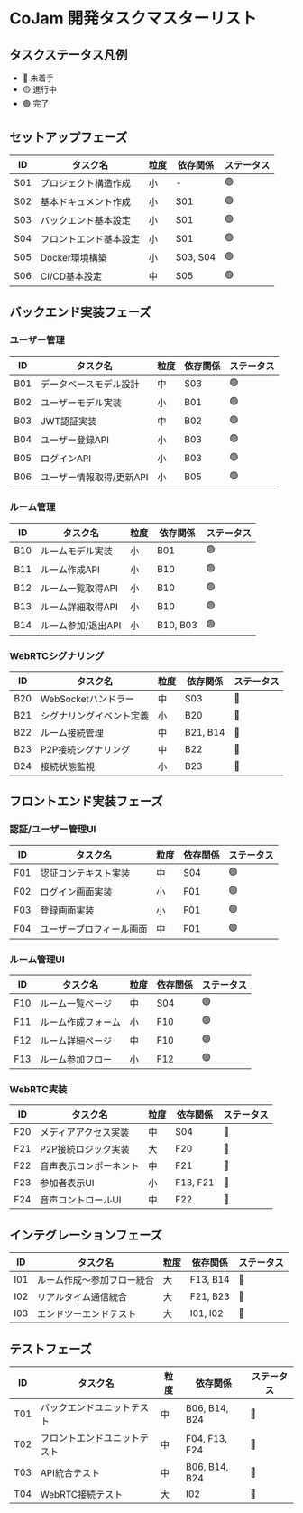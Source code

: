 # CoJam 開発タスクマスターリスト

## タスクステータス凡例
- 🔴 未着手
- 🟡 進行中
- 🟢 完了

## セットアップフェーズ

| ID | タスク名 | 粒度 | 依存関係 | ステータス |
|----|---------|------|---------|-----------|
| S01 | プロジェクト構造作成 | 小 | - | 🟢 |
| S02 | 基本ドキュメント作成 | 小 | S01 | 🟢 |
| S03 | バックエンド基本設定 | 小 | S01 | 🟢 |
| S04 | フロントエンド基本設定 | 小 | S01 | 🟢  |
| S05 | Docker環境構築 | 小 | S03, S04 | 🟢 |
| S06 | CI/CD基本設定 | 中 | S05 | 🟢 |

## バックエンド実装フェーズ

### ユーザー管理

| ID | タスク名 | 粒度 | 依存関係 | ステータス |
|----|---------|------|---------|-----------|
| B01 | データベースモデル設計 | 中 | S03 | 🟢 |
| B02 | ユーザーモデル実装 | 小 | B01 | 🟢 |
| B03 | JWT認証実装 | 中 | B02 | 🟢 |
| B04 | ユーザー登録API | 小 | B03 | 🟢 |
| B05 | ログインAPI | 小 | B03 | 🟢 |
| B06 | ユーザー情報取得/更新API | 小 | B05 | 🟢 |

### ルーム管理

| ID | タスク名 | 粒度 | 依存関係 | ステータス |
|----|---------|------|---------|-----------|
| B10 | ルームモデル実装 | 小 | B01 | 🟢 |
| B11 | ルーム作成API | 小 | B10 | 🟢 |
| B12 | ルーム一覧取得API | 小 | B10 | 🟢 |
| B13 | ルーム詳細取得API | 小 | B10 | 🟢 |
| B14 | ルーム参加/退出API | 小 | B10, B03 | 🟢 |

### WebRTCシグナリング

| ID | タスク名 | 粒度 | 依存関係 | ステータス |
|----|---------|------|---------|-----------|
| B20 | WebSocketハンドラー | 中 | S03 | 🔴 |
| B21 | シグナリングイベント定義 | 小 | B20 | 🔴 |
| B22 | ルーム接続管理 | 中 | B21, B14 | 🔴 |
| B23 | P2P接続シグナリング | 中 | B22 | 🔴 |
| B24 | 接続状態監視 | 小 | B23 | 🔴 |

## フロントエンド実装フェーズ

### 認証/ユーザー管理UI

| ID | タスク名 | 粒度 | 依存関係 | ステータス |
|----|---------|------|---------|-----------|
| F01 | 認証コンテキスト実装 | 中 | S04 | 🟢 |
| F02 | ログイン画面実装 | 小 | F01 | 🟢 |
| F03 | 登録画面実装 | 小 | F01 | 🟢 |
| F04 | ユーザープロフィール画面 | 中 | F01 | 🟢 |

### ルーム管理UI

| ID | タスク名 | 粒度 | 依存関係 | ステータス |
|----|---------|------|---------|-----------|
| F10 | ルーム一覧ページ | 中 | S04 | 🟢 |
| F11 | ルーム作成フォーム | 小 | F10 | 🟢 |
| F12 | ルーム詳細ページ | 中 | F10 | 🟢 |
| F13 | ルーム参加フロー | 小 | F12 | 🟢 |

### WebRTC実装

| ID | タスク名 | 粒度 | 依存関係 | ステータス |
|----|---------|------|---------|-----------|
| F20 | メディアアクセス実装 | 中 | S04 | 🔴 |
| F21 | P2P接続ロジック実装 | 大 | F20 | 🔴 |
| F22 | 音声表示コンポーネント | 中 | F21 | 🔴 |
| F23 | 参加者表示UI | 小 | F13, F21 | 🔴 |
| F24 | 音声コントロールUI | 中 | F22 | 🔴 |

## インテグレーションフェーズ

| ID | タスク名 | 粒度 | 依存関係 | ステータス |
|----|---------|------|---------|-----------|
| I01 | ルーム作成〜参加フロー統合 | 大 | F13, B14 | 🔴 |
| I02 | リアルタイム通信統合 | 大 | F21, B23 | 🔴 |
| I03 | エンドツーエンドテスト | 大 | I01, I02 | 🔴 |

## テストフェーズ

| ID | タスク名 | 粒度 | 依存関係 | ステータス |
|----|---------|------|---------|-----------|
| T01 | バックエンドユニットテスト | 中 | B06, B14, B24 | 🔴 |
| T02 | フロントエンドユニットテスト | 中 | F04, F13, F24 | 🔴 |
| T03 | API統合テスト | 中 | B06, B14, B24 | 🔴 |
| T04 | WebRTC接続テスト | 大 | I02 | 🔴 | 